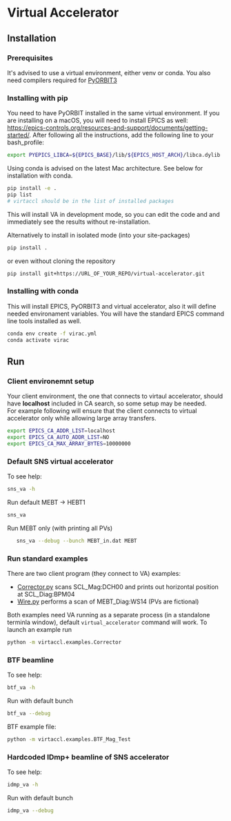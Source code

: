 # Virtual Accelerator

## Installation

### Prerequisites 
It's advised to use a virtual environment, either venv or conda. 
You also need compilers required for [PyORBIT3](https://github.com/PyORBIT-Collaboration/PyORBIT3)

### Installing with pip 
You need to have PyORBIT installed in the same virtual environment.
If you are installing on a macOS, you will need to install EPICS as well: https://epics-controls.org/resources-and-support/documents/getting-started/.
After following all the instructions, add the following line to your bash_profile:
```bash
export PYEPICS_LIBCA=${EPICS_BASE}/lib/${EPICS_HOST_ARCH}/libca.dylib
```
Using conda is advised on the latest Mac architecture. See below for installation with conda.


```bash
pip install -e .
pip list
# virtaccl should be in the list of installed packages
```
This will install VA in development mode, so you can edit the code and and immediately see the results without re-installation.

Alternatively to install in isolated mode (into your site-packages) 
```bash
pip install .
```
or even without cloning the repository

```bash
pip install git+https://URL_OF_YOUR_REPO/virtual-accelerator.git
```

### Installing with conda
This will install EPICS, PyORBIT3 and virtual accelerator, also it will define needed environament variables. You will have the standard EPICS command line tools installed as well.

```bash
conda env create -f virac.yml
conda activate virac
```


## Run

### Client environemnt setup
Your client environment, the one that connects to virtaul accelerator, should have **localhost**  included in CA search, so some setup may be needed.<br>
For example following will ensure that the client connects to virtual accelerator only while allowing large array transfers.
```bash
export EPICS_CA_ADDR_LIST=localhost
export EPICS_CA_AUTO_ADDR_LIST=NO
export EPICS_CA_MAX_ARRAY_BYTES=10000000
```

### Default SNS virtual accelerator

To see help:
```bash
sns_va -h
```

Run default MEBT -> HEBT1
```bash
sns_va
```

Run MEBT only (with printing all PVs)
```bash
   sns_va --debug --bunch MEBT_in.dat MEBT
```

### Run standard examples 
There are two client program (they connect to VA) examples:
* [Corrector.py](virtaccl/examples/Corrector.py) scans SCL_Mag:DCH00 and prints out horizontal position at SCL_Diag:BPM04 
* [Wire.py](virtaccl/examples/Wire.py) performs a scan of MEBT_Diag:WS14 (PVs are fictional) 

Both examples need VA running as a separate process (in a standalone terminla window), 
default `virtual_accelerator` command will work.
To launch an example run

```bash
python -m virtaccl.examples.Corrector 
```

### BTF beamline

To see help:
```bash
btf_va -h
```

Run with default bunch

```bash
btf_va --debug
```

BTF example file:

```bash
python -m virtaccl.examples.BTF_Mag_Test 
```

### Hardcoded IDmp+ beamline of SNS accelerator

To see help:
```bash
idmp_va -h
```

Run with default bunch

```bash
idmp_va --debug
```


